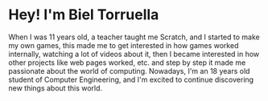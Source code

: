 <!DOCTYPE html>
<html lang="ca">
<body>
    <h1>Hey! I'm Biel Torruella</h1>
    <p>When I was 11 years old, a teacher taught me Scratch, and I started to make my own games, this made me to get interested in how games worked internally, watching a lot of videos about it, then I became interested in how other projects like web pages worked, etc. and step by step it made me passionate about the world of computing.
Nowadays, I'm an 18 years old student of Computer Engineering, and I'm excited to continue discovering new things about this world.</p>
    <h2></h2>
</body>
</html>
